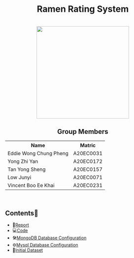

<h1 align=center>Ramen Rating System<h1>




<div align="center">
  <img src="" alt = "" width="300px"/>
</div>


<h2 align="center">
  Group Members
  <br>
</h2>
<p align="center">
<table align = 'center'>
  <tr>
    <th>Name</th> 
    <th>Matric</th>
  </tr>
  <tr>
    <td>Eddie Wong Chung Pheng</td>
    <td>A20EC0031</td>
  </tr>
  <tr>
    <td>Yong Zhi Yan</td>
    <td>A20EC0172</td>
  </tr>
    <tr>
    <td>Tan Yong Sheng</td>
    <td>A20EC0157</td>
  </tr>
    <tr>
    <td>Low Junyi</td>
    <td>A20EC0071</td>
  </tr>
  <tr>
    <td>Vincent Boo Ee Khai</td>
    <td>A20EC0231</td>
  </tr>
</table><br>
</p>

## Contents📝
- 📑[Report](report.md)
- 💻[Code](mongodb)
- 🛠️[MongoDB Database Configuration](mongodb/mongodb.php)
- ⚙️[Mysql Database Configuration](mongodb/dbconnect.php)
- 📰[Initial Dataset](ramen-ratings.csv)


